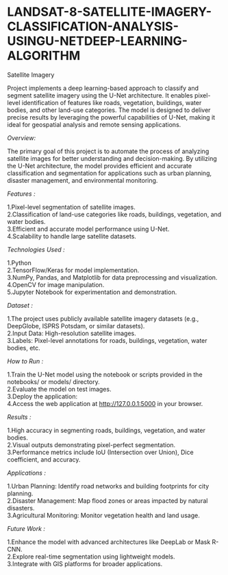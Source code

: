 # LANDSAT-8-SATELLITE-IMAGERY-CLASSIFICATION-ANALYSIS-USINGU-NETDEEP-LEARNING-ALGORITHM
Satellite Imagery

Project implements a deep learning-based approach to classify and segment satellite imagery using the U-Net architecture. It enables pixel-level identification of features like roads, vegetation, buildings, water bodies, and other land-use categories. The model is designed to deliver precise results by leveraging the powerful capabilities of U-Net, making it ideal for geospatial analysis and remote sensing applications.

*Overview:*

The primary goal of this project is to automate the process of analyzing satellite images for better understanding and decision-making. By utilizing the U-Net architecture, the model provides efficient and accurate classification and segmentation for applications such as urban planning, disaster management, and environmental monitoring.

*Features :*

1.Pixel-level segmentation of satellite images.  
2.Classification of land-use categories like roads, buildings, vegetation, and water bodies.  
3.Efficient and accurate model performance using U-Net.  
4.Scalability to handle large satellite datasets.  

*Technologies Used :*

1.Python  
2.TensorFlow/Keras for model implementation.  
3.NumPy, Pandas, and Matplotlib for data preprocessing and visualization.  
4.OpenCV for image manipulation.  
5.Jupyter Notebook for experimentation and demonstration.  

*Dataset :*

1.The project uses publicly available satellite imagery datasets (e.g., DeepGlobe, ISPRS Potsdam, or similar datasets).  
2.Input Data: High-resolution satellite images.  
3.Labels: Pixel-level annotations for roads, buildings, vegetation, water bodies, etc.  

*How to Run :*

1.Train the U-Net model using the notebook or scripts provided in the notebooks/ or models/ directory.  
2.Evaluate the model on test images.  
3.Deploy the application:  
4.Access the web application at http://127.0.0.1:5000 in your browser.  

*Results :*

1.High accuracy in segmenting roads, buildings, vegetation, and water bodies.  
2.Visual outputs demonstrating pixel-perfect segmentation.  
3.Performance metrics include IoU (Intersection over Union), Dice coefficient, and accuracy.  

*Applications :*

1.Urban Planning: Identify road networks and building footprints for city planning.  
2.Disaster Management: Map flood zones or areas impacted by natural disasters.  
3.Agricultural Monitoring: Monitor vegetation health and land usage.  

*Future Work :*

1.Enhance the model with advanced architectures like DeepLab or Mask R-CNN.  
2.Explore real-time segmentation using lightweight models.  
3.Integrate with GIS platforms for broader applications.
